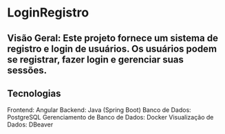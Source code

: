 # LoginRegistro

## Visão Geral: Este projeto fornece um sistema de registro e login de usuários. Os usuários podem se registrar, fazer login e gerenciar suas sessões.

## Tecnologias
Frontend: Angular
Backend: Java (Spring Boot)
Banco de Dados: PostgreSQL
Gerenciamento de Banco de Dados: Docker
Visualização de Dados: DBeaver
